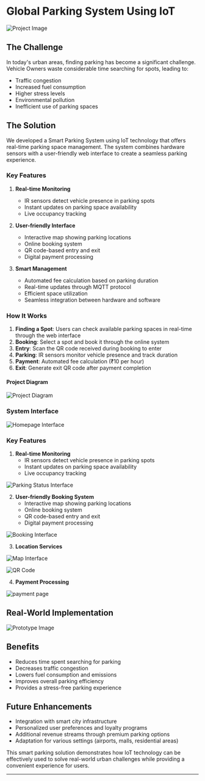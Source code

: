 # Global Parking System Using IoT
![Project Image](./images/project-image.png)

## The Challenge
In today's urban areas, finding parking has become a significant challenge. Vehicle Owners waste considerable time searching for spots, leading to:
- Traffic congestion
- Increased fuel consumption
- Higher stress levels
- Environmental pollution
- Inefficient use of parking spaces

## The Solution
We developed a Smart Parking System using IoT technology that offers real-time parking space management. The system combines hardware sensors with a user-friendly web interface to create a seamless parking experience.

### Key Features
1. **Real-time Monitoring**
    - IR sensors detect vehicle presence in parking spots
    - Instant updates on parking space availability
    - Live occupancy tracking

2. **User-friendly Interface**
    - Interactive map showing parking locations
    - Online booking system
    - QR code-based entry and exit
    - Digital payment processing

3. **Smart Management**
    - Automated fee calculation based on parking duration
    - Real-time updates through MQTT protocol
    - Efficient space utilization
    - Seamless integration between hardware and software

### How It Works
1. **Finding a Spot**: Users can check available parking spaces in real-time through the web interface
2. **Booking**: Select a spot and book it through the online system
3. **Entry**: Scan the QR code received during booking to enter
4. **Parking**: IR sensors monitor vehicle presence and track duration
5. **Payment**: Automated fee calculation (₹10 per hour)
6. **Exit**: Generate exit QR code after payment completion

#### Project Diagram
![Project Diagram](./images/project-diagram.png)


### System Interface

![Homepage Interface](./images/homepage.png)


### Key Features

1. **Real-time Monitoring**
   - IR sensors detect vehicle presence in parking spots
   - Instant updates on parking space availability
   - Live occupancy tracking

![Parking Status Interface](./images/parking-status.png)

2. **User-friendly Booking System**
   - Interactive map showing parking locations
   - Online booking system
   - QR code-based entry and exit
   - Digital payment processing

![Booking Interface](./images/booking-interface.png)

3. **Location Services**

![Map Interface](./images/map-interface.png)


![QR Code](./images/payment-interface.png)


4. **Payment Processing**

![payment page](./images/qr-code.png)

## Real-World Implementation

![Prototype Image](./images/prototype-image.png)


## Benefits
- Reduces time spent searching for parking
- Decreases traffic congestion
- Lowers fuel consumption and emissions
- Improves overall parking efficiency
- Provides a stress-free parking experience

## Future Enhancements
- Integration with smart city infrastructure
- Personalized user preferences and loyalty programs
- Additional revenue streams through premium parking options
- Adaptation for various settings (airports, malls, residential areas)

This smart parking solution demonstrates how IoT technology can be effectively used to solve real-world urban challenges while providing a convenient experience for users.

---